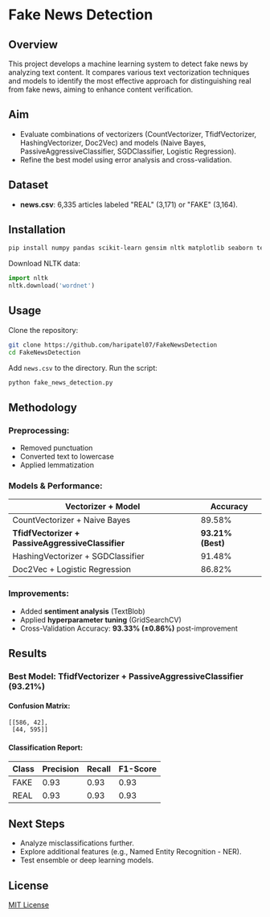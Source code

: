 # Fake News Detection

## Overview
This project develops a machine learning system to detect fake news by analyzing text content. It compares various text vectorization techniques and models to identify the most effective approach for distinguishing real from fake news, aiming to enhance content verification.

## Aim
- Evaluate combinations of vectorizers (CountVectorizer, TfidfVectorizer, HashingVectorizer, Doc2Vec) and models (Naive Bayes, PassiveAggressiveClassifier, SGDClassifier, Logistic Regression).
- Refine the best model using error analysis and cross-validation.

## Dataset
- **news.csv**: 6,335 articles labeled "REAL" (3,171) or "FAKE" (3,164).

## Installation
```bash
pip install numpy pandas scikit-learn gensim nltk matplotlib seaborn textblob scipy
```
Download NLTK data:
```python
import nltk
nltk.download('wordnet')
```

## Usage
Clone the repository:
```bash
git clone https://github.com/haripatel07/FakeNewsDetection
cd FakeNewsDetection
```
Add `news.csv` to the directory.
Run the script:
```bash
python fake_news_detection.py
```

## Methodology
### Preprocessing:
- Removed punctuation
- Converted text to lowercase
- Applied lemmatization

### Models & Performance:
| Vectorizer + Model                          | Accuracy |
|---------------------------------------------|----------|
| CountVectorizer + Naive Bayes               | 89.58%   |
| **TfidfVectorizer + PassiveAggressiveClassifier** | **93.21% (Best)** |
| HashingVectorizer + SGDClassifier           | 91.48%   |
| Doc2Vec + Logistic Regression               | 86.82%   |

### Improvements:
- Added **sentiment analysis** (TextBlob)
- Applied **hyperparameter tuning** (GridSearchCV)
- Cross-Validation Accuracy: **93.33% (±0.86%)** post-improvement

## Results
### Best Model: **TfidfVectorizer + PassiveAggressiveClassifier (93.21%)**

#### Confusion Matrix:
```
[[586, 42],
 [44, 595]]
```

#### Classification Report:
| Class | Precision | Recall | F1-Score |
|-------|-----------|--------|----------|
| FAKE  | 0.93      | 0.93   | 0.93     |
| REAL  | 0.93      | 0.93   | 0.93     |

## Next Steps
- Analyze misclassifications further.
- Explore additional features (e.g., Named Entity Recognition - NER).
- Test ensemble or deep learning models.

## License
[MIT License](LICENSE.md)

